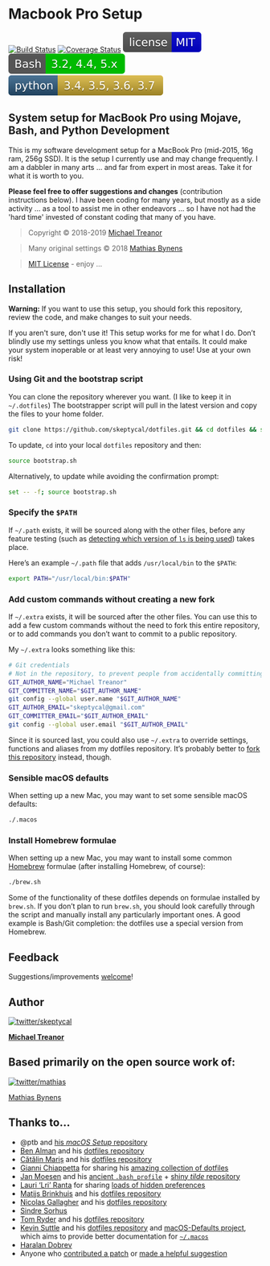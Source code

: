 # Macbook Pro Setup

[![Build Status][1]]([2]) [![Coverage Status][3]]([4]) [![License][5]]([6])
[![Bash Version](src/bash_badge.svg)](https://www.python.org/) [![Python Version](src/python_badge.svg)](https://www.python.org/)

## System setup for MacBook Pro using Mojave, Bash, and Python Development

This is my software development setup for a MacBook Pro (mid-2015, 16g ram, 256g SSD). It is the setup I currently use and may change frequently. I am a dabbler in many arts ... and far from expert in most areas. Take it for what it is worth to you.

**Please feel free to offer suggestions and changes** (contribution instructions below). I have been coding for many years, but mostly as a side activity ... as a tool to assist me in other endeavors ... so I have not had the 'hard time' invested of constant coding that many of you have.

> Copyright © 2018-2019 [Michael Treanor](https:/skeptycal.github.com)

> Many original settings © 2018 [Mathias Bynens](https://mathiasbynens.be/)

> [MIT License](https://opensource.org/licenses/MIT) - enjoy ...

## Installation

**Warning:** If you want to use this setup, you should fork this repository, review the code, and make changes to suit your needs.

If you aren't sure, don't use it! This setup works for me for what I do. Don’t blindly use my settings unless you know what that entails. It could make your system inoperable or at least very annoying to use! Use at your own risk!

### Using Git and the bootstrap script

You can clone the repository wherever you want. (I like to keep it in `~/.dotfiles`) The bootstrapper script will pull in the latest version and copy the files to your home folder.

```bash
git clone https://github.com/skeptycal/dotfiles.git && cd dotfiles && source bootstrap.sh
```

To update, `cd` into your local `dotfiles` repository and then:

```bash
source bootstrap.sh
```

Alternatively, to update while avoiding the confirmation prompt:

```bash
set -- -f; source bootstrap.sh
```

### Specify the `$PATH`

If `~/.path` exists, it will be sourced along with the other files, before any feature testing (such as [detecting which version of `ls` is being used](https://github.com/mathiasbynens/dotfiles/blob/aff769fd75225d8f2e481185a71d5e05b76002dc/.aliases#L21-26)) takes place.

Here’s an example `~/.path` file that adds `/usr/local/bin` to the `$PATH`:

```bash
export PATH="/usr/local/bin:$PATH"
```

### Add custom commands without creating a new fork

If `~/.extra` exists, it will be sourced after the other files. You can use this to add a few custom commands without the need to fork this entire repository, or to add commands you don’t want to commit to a public repository.

My `~/.extra` looks something like this:

```bash
# Git credentials
# Not in the repository, to prevent people from accidentally committing under my name
GIT_AUTHOR_NAME="Michael Treanor"
GIT_COMMITTER_NAME="$GIT_AUTHOR_NAME"
git config --global user.name "$GIT_AUTHOR_NAME"
GIT_AUTHOR_EMAIL="skeptycal@gmail.com"
GIT_COMMITTER_EMAIL="$GIT_AUTHOR_EMAIL"
git config --global user.email "$GIT_AUTHOR_EMAIL"
```

Since it is sourced last, you could also use `~/.extra` to override settings, functions and aliases from my dotfiles repository. It’s probably better to [fork this repository](https://github.com/mathiasbynens/dotfiles/fork) instead, though.

### Sensible macOS defaults

When setting up a new Mac, you may want to set some sensible macOS defaults:

```bash
./.macos
```

### Install Homebrew formulae

When setting up a new Mac, you may want to install some common [Homebrew](https://brew.sh/) formulae (after installing Homebrew, of course):

```bash
./brew.sh
```

Some of the functionality of these dotfiles depends on formulae installed by `brew.sh`. If you don’t plan to run `brew.sh`, you should look carefully through the script and manually install any particularly important ones. A good example is Bash/Git completion: the dotfiles use a special version from Homebrew.

## Feedback

Suggestions/improvements
[welcome](https://github.com/skeptycal/dotfiles/issues)!

## Author

[![twitter/skeptycal](https://s.gravatar.com/avatar/b939916e40df04f870b03e0b5cff4807?s=80)](http://twitter.com/skeptycal "Follow @skeptycal on Twitter")

[**Michael Treanor**](https://www.skeptycal.com)

## Based primarily on the open source work of:

[![twitter/mathias](http://gravatar.com/avatar/24e08a9ea84deb17ae121074d0f17125?s=70)](http://twitter.com/mathias "Follow @mathias on Twitter")

[Mathias Bynens](https://mathiasbynens.be/)

## Thanks to…

-   @ptb and [his _macOS Setup_ repository](https://github.com/ptb/mac-setup)
-   [Ben Alman](http://benalman.com/) and his [dotfiles repository](https://github.com/cowboy/dotfiles)
-   [Cătălin Mariș](https://github.com/alrra) and his [dotfiles repository](https://github.com/alrra/dotfiles)
-   [Gianni Chiappetta](https://butt.zone/) for sharing his [amazing collection of dotfiles](https://github.com/gf3/dotfiles)
-   [Jan Moesen](http://jan.moesen.nu/) and his [ancient `.bash_profile`](https://gist.github.com/1156154) + [shiny _tilde_ repository](https://github.com/janmoesen/tilde)
-   [Lauri ‘Lri’ Ranta](http://lri.me/) for sharing [loads of hidden preferences](http://osxnotes.net/defaults.html)
-   [Matijs Brinkhuis](https://matijs.brinkhu.is/) and his [dotfiles repository](https://github.com/matijs/dotfiles)
-   [Nicolas Gallagher](http://nicolasgallagher.com/) and his [dotfiles repository](https://github.com/necolas/dotfiles)
-   [Sindre Sorhus](https://sindresorhus.com/)
-   [Tom Ryder](https://sanctum.geek.nz/) and his [dotfiles repository](https://sanctum.geek.nz/cgit/dotfiles.git/about)
-   [Kevin Suttle](http://kevinsuttle.com/) and his [dotfiles repository](https://github.com/kevinSuttle/dotfiles) and [macOS-Defaults project](https://github.com/kevinSuttle/macOS-Defaults), which aims to provide better documentation for [`~/.macos`](https://mths.be/macos)
-   [Haralan Dobrev](https://hkdobrev.com/)
-   Anyone who [contributed a patch](https://github.com/mathiasbynens/dotfiles/contributors) or [made a helpful suggestion](https://github.com/mathiasbynens/dotfiles/issues)

[1]: https://api.travis-ci.com/skeptycal/.dotfiles.svg?branch=master&style=flat-square
[2]: https://travis-ci.com/skeptycal/.dotfiles/builds/116220477
[3]: https://coveralls.io/repos/github/skeptycal/.dotfiles/badge.svg?branch=master
[4]: https://coveralls.io/github/skeptycal/.dotfiles?branch=master
[5]: src/license.svg
[6]: http://badges.mit-license.org
